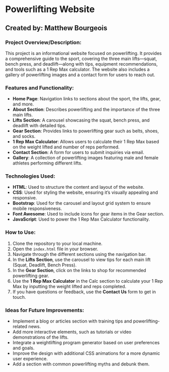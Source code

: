 # Powerlifting Website

## Created by: Matthew Bourgeois

### Project Overview/Description:
This project is an informational website focused on powerlifting. It provides a comprehensive guide to the sport, covering the three main lifts—squat, bench press, 
and deadlift—along with tips, equipment recommendations, and tools such as a 1 Rep Max calculator. The website also includes a gallery of powerlifting images and a contact form for users to reach out.

### Features and Functionality:
- **Home Page**: Navigation links to sections about the sport, the lifts, gear, and more.
- **About Section**: Describes powerlifting and the importance of the three main lifts.
- **Lifts Section**: A carousel showcasing the squat, bench press, and deadlift with detailed tips.
- **Gear Section**: Provides links to powerlifting gear such as belts, shoes, and socks.
- **1 Rep Max Calculator**: Allows users to calculate their 1 Rep Max based on the weight lifted and number of reps performed.
- **Contact Section**: A form for users to submit inquiries via email.
- **Gallery**: A collection of powerlifting images featuring male and female athletes performing different lifts.

### Technologies Used:
- **HTML**: Used to structure the content and layout of the website.
- **CSS**: Used for styling the website, ensuring it’s visually appealing and responsive.
- **Bootstrap**: Used for the carousel and layout grid system to ensure mobile responsiveness.
- **Font Awesome**: Used to include icons for gear items in the Gear section.
- **JavaScript**: Used to power the 1 Rep Max Calculator functionality.

### How to Use:
1. Clone the repository to your local machine.
2. Open the `index.html` file in your browser.
3. Navigate through the different sections using the navigation bar.
4. In the **Lifts Section**, use the carousel to view tips for each main lift (Squat, Deadlift, Bench Press).
5. In the **Gear Section**, click on the links to shop for recommended powerlifting gear.
6. Use the **1 Rep Max Calculator** in the Calc section to calculate your 1 Rep Max by inputting the weight lifted and reps completed.
7. If you have questions or feedback, use the **Contact Us** form to get in touch.

### Ideas for Future Improvements:
- Implement a blog or articles section with training tips and powerlifting-related news.
- Add more interactive elements, such as tutorials or video demonstrations of the lifts.
- Integrate a weightlifting program generator based on user preferences and goals.
- Improve the design with additional CSS animations for a more dynamic user experience.
- Add a section with common powerlifting myths and debunk them.
